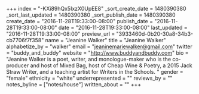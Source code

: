 +++
index = "-KXi89hQx5IxzX0UpEE8"
_sort_create_date = 1480390380
_sort_last_updated = 1480390380
_sort_publish_date = 1480390380
create_date = "2016-11-28T19:33:00-08:00"
publish_date = "2016-11-28T19:33:00-08:00"
date = "2016-11-28T19:33:00-08:00"
last_updated = "2016-11-28T19:33:00-08:00"
preview_url = "3933460d-0b20-30a8-34b3-cb7706f7f358"
name = "Jeanine Walker"
title = "Jeanine Walker"
alphabetize_by = "walker"
email = "jeaninemariewalker@gmail.com"
twitter = "buddy_and_buddy"
website = "http://www.buddyandbuddy.com"
bio = "Jeanine Walker is a poet, writer, and monologue-maker who is the co-producer and host of Mixed Bag, host of Cheap Wine & Poetry, a 2015 Jack Straw Writer, and a teaching artist for Writers in the Schools. "
gender = "female"
ethnicity = "white"
underrepresented = ""
reviews_by = ""
notes_byline = ["notes/house"]
written_about = ""
+++

